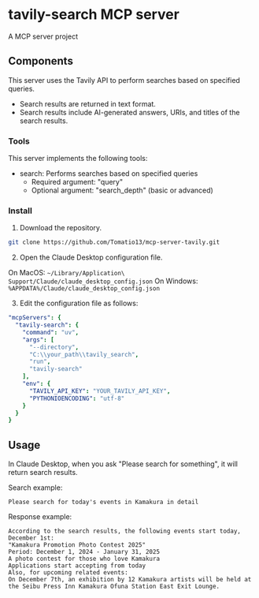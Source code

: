 # tavily-search MCP server

A MCP server project

## Components

This server uses the Tavily API to perform searches based on specified queries.
- Search results are returned in text format.
- Search results include AI-generated answers, URIs, and titles of the search results.

### Tools

This server implements the following tools:
- search: Performs searches based on specified queries
  - Required argument: "query"
  - Optional argument: "search_depth" (basic or advanced)

### Install

1. Download the repository.
```bash
git clone https://github.com/Tomatio13/mcp-server-tavily.git
```
2. Open the Claude Desktop configuration file.

On MacOS: `~/Library/Application\ Support/Claude/claude_desktop_config.json`
On Windows: `%APPDATA%/Claude/claude_desktop_config.json`

3. Edit the configuration file as follows:
  ```yaml
  "mcpServers": {
    "tavily-search": {
      "command": "uv",
      "args": [
        "--directory",
        "C:\\your_path\\tavily_search",
        "run",
        "tavily-search"
      ],
      "env": {
        "TAVILY_API_KEY": "YOUR_TAVILY_API_KEY",
        "PYTHONIOENCODING": "utf-8"
      }
    }
  }
  ```
## Usage

In Claude Desktop, when you ask "Please search for something", it will return search results.

Search example:
```
Please search for today's events in Kamakura in detail
```
Response example:
```
According to the search results, the following events start today, December 1st:
"Kamakura Promotion Photo Contest 2025"
Period: December 1, 2024 - January 31, 2025
A photo contest for those who love Kamakura
Applications start accepting from today
Also, for upcoming related events:
On December 7th, an exhibition by 12 Kamakura artists will be held at the Seibu Press Inn Kamakura Ofuna Station East Exit Lounge.
```